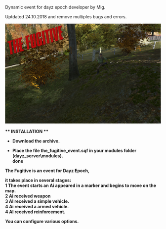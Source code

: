 Dynamic event for dayz epoch developer by Mig.</br>

Uptdated 24.10.2018 and remove multiples bugs and errors.

![alt text](https://github.com/MigSDev5/TheFugitive_event/blob/master/thefugitive.png)

<b>** INSTALLATION **</br>
  - Download the archive.</br>
  
  - Place the file the_fugitive_event.sqf in your modules folder (dayz_server\modules).</br>
   done
   
   The Fugitive is an event for Dayz Epoch,</br> 
   
   it takes place in several stages:</br>
   1 The event starts an Ai appeared in a marker and begins to move on the map.</br>
   2 Ai received weapon</br>
   3 AI received a simple vehicle.</br>
   4 Ai received a armed vehicle.</br>
   4 AI received reinforcement.</br>
   
   You can configure various options.
